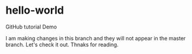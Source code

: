 # hello-world
GitHub tutorial Demo

I am making changes in this branch and they will not appear in the master branch. Let's check it out. Thnaks for reading.
